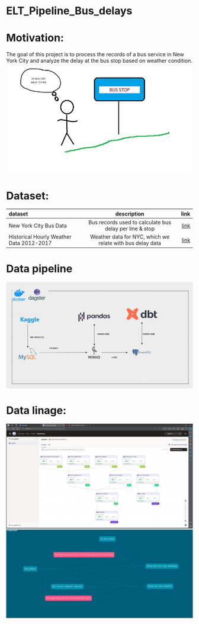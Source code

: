 # ELT_Pipeline_Bus_delays
# Motivation:
  The goal of this project is to process the records of a bus service in New York City and analyze the delay at the bus stop based on weather condition.
   ![](https://github.com/longkhanh-fam/ELT_Pipeline_Bus_delays/blob/main/imgs/BUS1.png)
# Dataset:
  | dataset | description | link |
|:------------ |:--------------:| ------------:|
|New York City Bus Data    |Bus records used to calculate bus delay per line & stop    | [link](https://www.kaggle.com/datasets/stoney71/new-york-city-transport-statistics)    |
| Historical Hourly Weather Data 2012-2017   |Weather data for NYC, which we relate with bus delay data  | [link](https://www.kaggle.com/datasets/selfishgene/historical-hourly-weather-data)   |
# Data pipeline
  ![](https://github.com/longkhanh-fam/ELT_Pipeline_Bus_delays/blob/main/imgs/pipeline%20(2).png)
# Data linage:
![](https://github.com/longkhanh-fam/ELT_Pipeline_Bus_delays/blob/main/imgs/datalinage.png)
![](https://github.com/longkhanh-fam/ELT_Pipeline_Bus_delays/blob/main/imgs/dbt.png)
